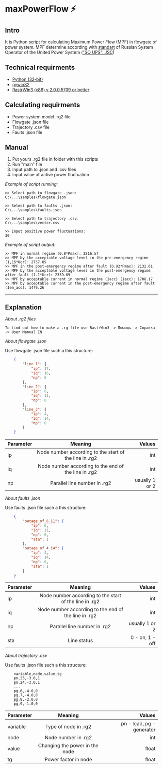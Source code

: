 # maxPowerFlow ⚡
## Intro
It is Python script for calculating Maximum Power Flow (MPF) in flowgate of power system. MPF determine according with [standart](https://www.so-ups.ru/fileadmin/files/laws/standards/st_max_power_rules_004-2020.pdf) of Russian System Operator of the United Power System (["SO UPS", JSC](https://www.so-ups.ru))

## Technical requirments 
* [Python (32-bit)](https://www.python.org/downloads/windows/)
* [pywin32](https://pypi.org/project/pywin32/)
* [RastrWin3 (x86) v 2.0.0.5709 or better](https://www.rastrwin.ru/rastr/)

## Calculating requirments
* Power system model .rg2 file
* Flowgate .json file
* Trajectory .csv file
* Faults .json file

## Manual
1. Put yours .rg2 file in folder with this scripts
2. Run "main" file
3. Input path to .json and .csv files
4. Input value of active power fluctuation

_Example of script running:_
```commandline
>> Select path to flowgate .json:
C:\...\samples\flowgate.json

>> Select path to faults .json:
C:\...\samples\faults.json

>> Select path to trajectory .csv:
C:\...\samples\vector.csv

>> Input positive power fluctuations:
30
```
_Example of script output:_
```commandline
>> MPF in normal regime (0.8*Pmax): 2216.57
>> MPF by the acceptable voltage level in the pre-emergency regime (1,15*Ucr): 2757.89
>> MPF in the post-emergency regime after fault (0.92*Pmax): 2132.61
>> MPF by the acceptable voltage level in the post-emergency regime after fault (1.1*Ucr): 2339.69
>> MPF by acceptable current in normal regime (Iacc) (Iacc): 1708.17
>> MPF by acceptable current in the post-emergency regime after fault (Iem_acc): 1479.26

```
___
## Explanation
_About .rg2 files_
```
To find out how to make a .rg file use RastrWin3 -> Помощь -> Справка -> User Manual EN
```

_About flowgate .json_

Use flowgate .json file such a this structure:
```json
    {
	    "line_1": {
		    "ip": 17, 
		    "iq": 16, 
		    "np": 0
	    }, 
	    "line_2": {
		    "ip": 6, 
		    "iq": 11, 
		    "np": 0
	    }, 
	    "line_3": {
		    "ip": 4, 
		    "iq": 14, 
		    "np": 0
	    }
    }
```
| Parameter | Meaning | Values
:-------- |:-----:| -------:
ip  | Node number according to the start of the line in .rg2 | int
iq  | Node number according to the end of the line in .rg2 | int
np  | Parallel line number in .rg2 | usually 1 or 2

_About faults .json_

Use faults .json file such a this structure:
```json
    {
	    "outage_of_6_11": {
		    "ip": 6, 
		    "iq": 11, 
		    "np": 0,
		    "sta": 1
	    }, 
	    "outage_of_4_14": {
		    "ip": 4, 
		    "iq": 14,
		    "np": 0,
		    "sta": 1
	    }
    }
```
| Parameter | Meaning | Values
:-------- |:-----:| -------:
ip  | Node number according to the start of the line in .rg2 | int
iq  | Node number according to the end of the line in .rg2 | int
np  | Parallel line number in .rg2 | usually 1 or 2
sta | Line status     | 0 - on, 1 - off

_About trajectory .csv_

Use faults .json file such a this structure:
```editorconfig
    variable,node,value,tg
    pn,23,-3.0,1
    pn,24,-3.0,1
    ...
    pg,6,-4.0,0
    pg,7,-4.0,0
    pg,8,-2.0,0
    pg,9,-1.0,0
```
| Parameter | Meaning | Values
:-------- |:-----:| -------:
variable  | Type of node in .rg2 | pn - load, pg - generator
node  | Node number in .rg2 | int
value  | Changing the power in the node | float
tg | Power factor in node | float